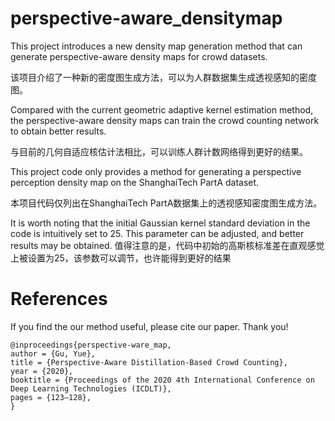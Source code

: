 # perspective-aware_densitymap

This project introduces a new density map generation method that can generate perspective-aware density maps for crowd datasets.

该项目介绍了一种新的密度图生成方法，可以为人群数据集生成透视感知的密度图。

Compared with the current geometric adaptive kernel estimation method, the perspective-aware density maps can train the crowd counting network to obtain better results.

与目前的几何自适应核估计法相比，可以训练人群计数网络得到更好的结果。

This project code only provides a method for generating a perspective perception density map on the ShanghaiTech PartA dataset.

本项目代码仅列出在ShanghaiTech PartA数据集上的透视感知密度图生成方法。

It is worth noting that the initial Gaussian kernel standard deviation in the code is intuitively set to 25. This parameter can be adjusted, and better results may be obtained.
值得注意的是，代码中初始的高斯核标准差在直观感觉上被设置为25，该参数可以调节，也许能得到更好的结果
   
# References
If you find the our method useful, please cite our paper. Thank you!

```
@inproceedings{perspective-ware_map,
author = {Gu, Yue},
title = {Perspective-Aware Distillation-Based Crowd Counting},
year = {2020},
booktitle = {Proceedings of the 2020 4th International Conference on Deep Learning Technologies (ICDLT)},
pages = {123–128},
}
```
